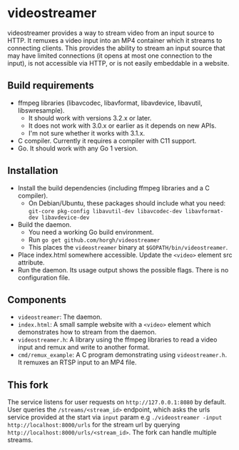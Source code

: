 # videostreamer
videostreamer provides a way to stream video from an input source to HTTP.
It remuxes a video input into an MP4 container which it streams to
connecting clients. This provides the ability to stream an input source
that may have limited connections (it opens at most one connection to the
input), is not accessible via HTTP, or is not easily embeddable in a
website.


## Build requirements
* ffmpeg libraries (libavcodec, libavformat, libavdevice, libavutil,
  libswresample).
  * It should work with versions 3.2.x or later.
  * It does not work with 3.0.x or earlier as it depends on new APIs.
  * I'm not sure whether it works with 3.1.x.
* C compiler. Currently it requires a compiler with C11 support.
* Go. It should work with any Go 1 version.


## Installation
* Install the build dependencies (including ffmpeg libraries and a C
  compiler).
  * On Debian/Ubuntu, these packages should include what you need:
    `git-core pkg-config libavutil-dev libavcodec-dev libavformat-dev
    libavdevice-dev`
* Build the daemon.
  * You need a working Go build environment.
  * Run `go get github.com/horgh/videostreamer`
  * This places the `videostreamer` binary at `$GOPATH/bin/videostreamer`.
* Place index.html somewhere accessible. Update the `<video>` element src
  attribute.
* Run the daemon. Its usage output shows the possible flags. There is no
  configuration file.


## Components
* `videostreamer`: The daemon.
* `index.html`: A small sample website with a `<video>` element which
  demonstrates how to stream from the daemon.
* `videostreamer.h`: A library using the ffmpeg libraries to read a video
  input and remux and write to another format.
* `cmd/remux_example`: A C program demonstrating using `videostreamer.h`.
  It remuxes an RTSP input to an MP4 file.


## This fork

The service listens for user requests on `http://127.0.0.1:8080` by default. User queries the `/streams/<stream_id>` endpoint, which asks the urls service provided at the start via `input` param e.g `./videostreamer -input http://localhost:8000/urls` for the stream url by querying `http://localhost:8000/urls/<stream_id>`.
The fork can handle multiple streams.